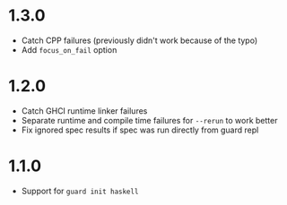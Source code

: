 1.3.0
=====

  * Catch CPP failures (previously didn't work because of the typo)
  * Add `focus_on_fail` option

1.2.0
=====

  * Catch GHCI runtime linker failures
  * Separate runtime and compile time failures for `--rerun` to work better
  * Fix ignored spec results if spec was run directly from guard repl

1.1.0
=====

  * Support for `guard init haskell`
